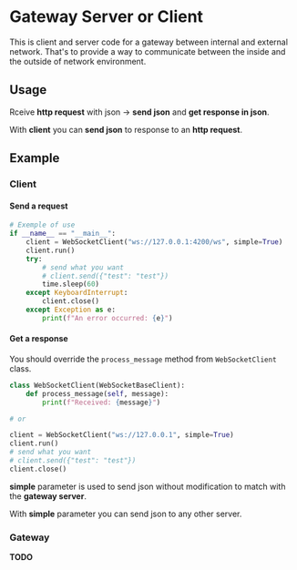 
# Gateway Server or Client

This is client and server code for a gateway between internal and external network. That's to provide a way to communicate between the inside and the outside of network environment.

## Usage

Rceive **http request** with json -> **send json** and **get response in json**.

With **client** you can **send json** to response to an **http request**.

## Example

### Client

#### Send a request

```python
# Exemple of use
if __name__ == "__main__":
    client = WebSocketClient("ws://127.0.0.1:4200/ws", simple=True)
    client.run()
    try:
        # send what you want
        # client.send({"test": "test"})
        time.sleep(60)
    except KeyboardInterrupt:
        client.close()
    except Exception as e:
        print(f"An error occurred: {e}")
```

#### Get a response

You should override the `process_message` method from `WebSocketClient` class.

```python
class WebSocketClient(WebSocketBaseClient):
    def process_message(self, message):
        print(f"Received: {message}")

# or

client = WebSocketClient("ws://127.0.0.1", simple=True)
client.run()
# send what you want
# client.send({"test": "test"})
client.close()
```

**simple** parameter is used to send json without modification to match with the **gateway server**.

With **simple** parameter you can send json to any other server.


### Gateway

**TODO**
